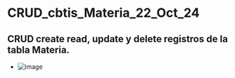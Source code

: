# CRUD_cbtis_Materia_22_Oct_24
CRUD create read, update y delete registros de la tabla Materia.
- 
- ![image](https://github.com/user-attachments/assets/f6a0d350-8c01-4a3d-a464-29ff50c21936)
